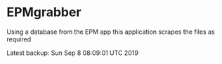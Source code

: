 # EPMgrabber
Using a database from the EPM app this application scrapes the files as required


Latest backup: Sun Sep 8 08:09:01 UTC 2019
